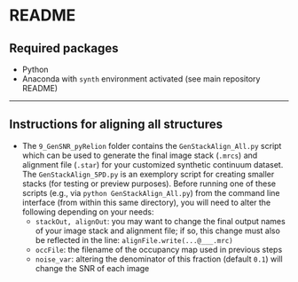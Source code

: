# README
## Required packages
- Python
- Anaconda with `synth` environment activated (see main repository README)

---

## Instructions for aligning all structures
- The `9_GenSNR_pyRelion` folder contains the `GenStackAlign_All.py` script which can be used to generate the final image stack (`.mrcs`) and alignment file (`.star`) for your customized synthetic continuum dataset. The `GenStackAlign_5PD.py` is an exemplory script for creating smaller stacks (for testing or preview purposes). Before running one of these scripts (e.g., via `python GenStackAlign_All.py`) from the command line interface (from within this same directory), you will need to alter the following depending on your needs:
  - `stackOut, alignOut`: you may want to change the final output names of your image stack and alignment file; if so, this change must also be reflected in the line: `alignFile.write(...@___.mrc)`
  - `occFile`: the filename of the occupancy map used in previous steps
  - `noise_var`: altering the denominator of this fraction (default `0.1`) will change the SNR of each image
